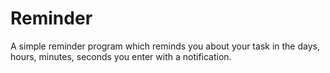# Reminder
A simple reminder program which reminds you about your task in the days, hours, minutes, seconds you enter with a notification.
